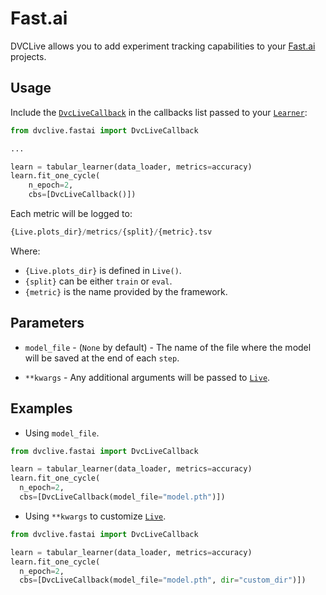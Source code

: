 # Fast.ai

DVCLive allows you to add experiment tracking capabilities to your
[Fast.ai](https://docs.fast.ai/) projects.

## Usage

Include the
[`DvcLiveCallback`](https://github.com/iterative/dvclive/blob/main/src/dvclive/fastai.py)
in the callbacks list passed to your
[`Learner`](https://docs.fast.ai/learner.html#Learner):

```python
from dvclive.fastai import DvcLiveCallback

...

learn = tabular_learner(data_loader, metrics=accuracy)
learn.fit_one_cycle(
    n_epoch=2,
    cbs=[DvcLiveCallback()])
```

Each metric will be logged to:

```py
{Live.plots_dir}/metrics/{split}/{metric}.tsv
```

Where:

- `{Live.plots_dir}` is defined in `Live()`.
- `{split}` can be either `train` or `eval`.
- `{metric}` is the name provided by the framework.

## Parameters

- `model_file` - (`None` by default) - The name of the file where the model will
  be saved at the end of each `step`.

- `**kwargs` - Any additional arguments will be passed to
  [`Live`](/docs/dvclive/api-reference/live).

## Examples

- Using `model_file`.

```python
from dvclive.fastai import DvcLiveCallback

learn = tabular_learner(data_loader, metrics=accuracy)
learn.fit_one_cycle(
  n_epoch=2,
  cbs=[DvcLiveCallback(model_file="model.pth")])
```

- Using `**kwargs` to customize [`Live`](/docs/dvclive/api-reference/live).

```python
from dvclive.fastai import DvcLiveCallback

learn = tabular_learner(data_loader, metrics=accuracy)
learn.fit_one_cycle(
  n_epoch=2,
  cbs=[DvcLiveCallback(model_file="model.pth", dir="custom_dir")])
```
